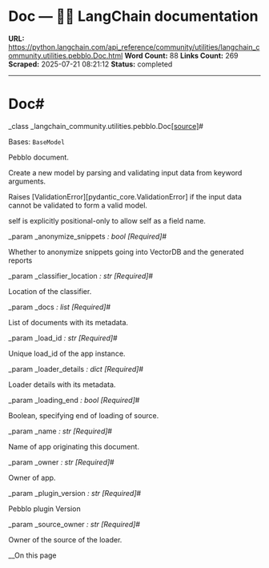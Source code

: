 # Doc — 🦜🔗 LangChain  documentation

**URL:** https://python.langchain.com/api_reference/community/utilities/langchain_community.utilities.pebblo.Doc.html
**Word Count:** 88
**Links Count:** 269
**Scraped:** 2025-07-21 08:21:12
**Status:** completed

---

# Doc\#

_class _langchain\_community.utilities.pebblo.Doc[\[source\]](https://python.langchain.com/api_reference/_modules/langchain_community/utilities/pebblo.html#Doc)\#     

Bases: `BaseModel`

Pebblo document.

Create a new model by parsing and validating input data from keyword arguments.

Raises \[ValidationError\]\[pydantic\_core.ValidationError\] if the input data cannot be validated to form a valid model.

self is explicitly positional-only to allow self as a field name.

_param _anonymize\_snippets _: bool_ _\[Required\]_\#     

Whether to anonymize snippets going into VectorDB and the generated reports

_param _classifier\_location _: str_ _\[Required\]_\#     

Location of the classifier.

_param _docs _: list_ _\[Required\]_\#     

List of documents with its metadata.

_param _load\_id _: str_ _\[Required\]_\#     

Unique load\_id of the app instance.

_param _loader\_details _: dict_ _\[Required\]_\#     

Loader details with its metadata.

_param _loading\_end _: bool_ _\[Required\]_\#     

Boolean, specifying end of loading of source.

_param _name _: str_ _\[Required\]_\#     

Name of app originating this document.

_param _owner _: str_ _\[Required\]_\#     

Owner of app.

_param _plugin\_version _: str_ _\[Required\]_\#     

Pebblo plugin Version

_param _source\_owner _: str_ _\[Required\]_\#     

Owner of the source of the loader.

__On this page